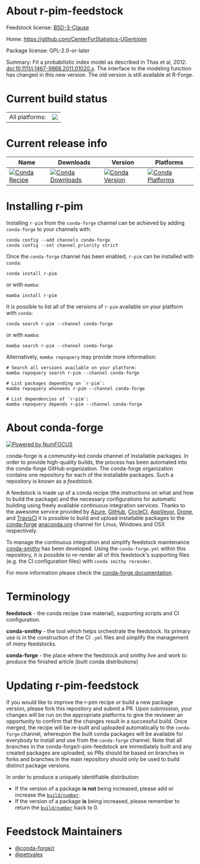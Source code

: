 About r-pim-feedstock
=====================

Feedstock license: [BSD-3-Clause](https://github.com/conda-forge/r-pim-feedstock/blob/main/LICENSE.txt)

Home: https://github.com/CenterForStatistics-UGent/pim

Package license: GPL-2.0-or-later

Summary: Fit a probabilistic index model as described in Thas et al, 2012: <doi:10.1111/j.1467-9868.2011.01020.x>. The interface to the modeling function has changed in this new version. The old version is still available at R-Forge.

Current build status
====================


<table><tr><td>All platforms:</td>
    <td>
      <a href="https://dev.azure.com/conda-forge/feedstock-builds/_build/latest?definitionId=20813&branchName=main">
        <img src="https://dev.azure.com/conda-forge/feedstock-builds/_apis/build/status/r-pim-feedstock?branchName=main">
      </a>
    </td>
  </tr>
</table>

Current release info
====================

| Name | Downloads | Version | Platforms |
| --- | --- | --- | --- |
| [![Conda Recipe](https://img.shields.io/badge/recipe-r--pim-green.svg)](https://anaconda.org/conda-forge/r-pim) | [![Conda Downloads](https://img.shields.io/conda/dn/conda-forge/r-pim.svg)](https://anaconda.org/conda-forge/r-pim) | [![Conda Version](https://img.shields.io/conda/vn/conda-forge/r-pim.svg)](https://anaconda.org/conda-forge/r-pim) | [![Conda Platforms](https://img.shields.io/conda/pn/conda-forge/r-pim.svg)](https://anaconda.org/conda-forge/r-pim) |

Installing r-pim
================

Installing `r-pim` from the `conda-forge` channel can be achieved by adding `conda-forge` to your channels with:

```
conda config --add channels conda-forge
conda config --set channel_priority strict
```

Once the `conda-forge` channel has been enabled, `r-pim` can be installed with `conda`:

```
conda install r-pim
```

or with `mamba`:

```
mamba install r-pim
```

It is possible to list all of the versions of `r-pim` available on your platform with `conda`:

```
conda search r-pim --channel conda-forge
```

or with `mamba`:

```
mamba search r-pim --channel conda-forge
```

Alternatively, `mamba repoquery` may provide more information:

```
# Search all versions available on your platform:
mamba repoquery search r-pim --channel conda-forge

# List packages depending on `r-pim`:
mamba repoquery whoneeds r-pim --channel conda-forge

# List dependencies of `r-pim`:
mamba repoquery depends r-pim --channel conda-forge
```


About conda-forge
=================

[![Powered by
NumFOCUS](https://img.shields.io/badge/powered%20by-NumFOCUS-orange.svg?style=flat&colorA=E1523D&colorB=007D8A)](https://numfocus.org)

conda-forge is a community-led conda channel of installable packages.
In order to provide high-quality builds, the process has been automated into the
conda-forge GitHub organization. The conda-forge organization contains one repository
for each of the installable packages. Such a repository is known as a *feedstock*.

A feedstock is made up of a conda recipe (the instructions on what and how to build
the package) and the necessary configurations for automatic building using freely
available continuous integration services. Thanks to the awesome service provided by
[Azure](https://azure.microsoft.com/en-us/services/devops/), [GitHub](https://github.com/),
[CircleCI](https://circleci.com/), [AppVeyor](https://www.appveyor.com/),
[Drone](https://cloud.drone.io/welcome), and [TravisCI](https://travis-ci.com/)
it is possible to build and upload installable packages to the
[conda-forge](https://anaconda.org/conda-forge) [anaconda.org](https://anaconda.org/)
channel for Linux, Windows and OSX respectively.

To manage the continuous integration and simplify feedstock maintenance
[conda-smithy](https://github.com/conda-forge/conda-smithy) has been developed.
Using the ``conda-forge.yml`` within this repository, it is possible to re-render all of
this feedstock's supporting files (e.g. the CI configuration files) with ``conda smithy rerender``.

For more information please check the [conda-forge documentation](https://conda-forge.org/docs/).

Terminology
===========

**feedstock** - the conda recipe (raw material), supporting scripts and CI configuration.

**conda-smithy** - the tool which helps orchestrate the feedstock.
                   Its primary use is in the construction of the CI ``.yml`` files
                   and simplify the management of *many* feedstocks.

**conda-forge** - the place where the feedstock and smithy live and work to
                  produce the finished article (built conda distributions)


Updating r-pim-feedstock
========================

If you would like to improve the r-pim recipe or build a new
package version, please fork this repository and submit a PR. Upon submission,
your changes will be run on the appropriate platforms to give the reviewer an
opportunity to confirm that the changes result in a successful build. Once
merged, the recipe will be re-built and uploaded automatically to the
`conda-forge` channel, whereupon the built conda packages will be available for
everybody to install and use from the `conda-forge` channel.
Note that all branches in the conda-forge/r-pim-feedstock are
immediately built and any created packages are uploaded, so PRs should be based
on branches in forks and branches in the main repository should only be used to
build distinct package versions.

In order to produce a uniquely identifiable distribution:
 * If the version of a package **is not** being increased, please add or increase
   the [``build/number``](https://docs.conda.io/projects/conda-build/en/latest/resources/define-metadata.html#build-number-and-string).
 * If the version of a package **is** being increased, please remember to return
   the [``build/number``](https://docs.conda.io/projects/conda-build/en/latest/resources/define-metadata.html#build-number-and-string)
   back to 0.

Feedstock Maintainers
=====================

* [@conda-forge/r](https://github.com/orgs/conda-forge/teams/r/)
* [@pettyalex](https://github.com/pettyalex/)

